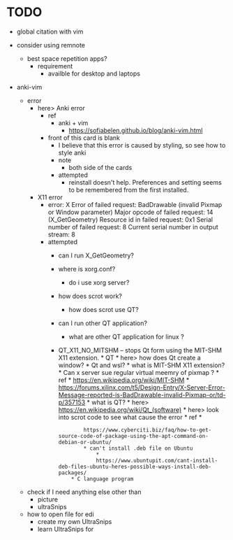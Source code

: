 # TODO

* global citation with vim 

* consider using remnote
    * best space repetition apps?
        * requirement
            * availble for desktop and laptops
* anki-vim 
    * error
        * here> Anki error
            * ref
                * anki + vim
                    * https://sofiabelen.github.io/blog/anki-vim.html
            * front of this card is blank 
                * I believe that this error is caused by styling, so see how to style anki
                * note
                    * both side of the cards 
                * attempted
                    * reinstall doesn't help. Preferences and setting seems to be remembered from
                        the first installed.
        * X11 error
            * error:
                X Error of failed request:  BadDrawable (invalid Pixmap or Window parameter)
                  Major opcode of failed request:  14 (X_GetGeometry)
                  Resource id in failed request:  0x1
                  Serial number of failed request:  8
                  Current serial number in output stream:  8
            * attempted
                * can I run X_GetGeometry?
                * where is xorg.conf?
                    * do i use xorg server?
                * how does scrot work?
                    * how does scrot use QT?
                * can I run other QT application?
                    * what are other QT application for linux ?
              * QT_X11_NO_MITSHM – stops Qt form using the MIT-SHM X11 extension.
                    * QT
                        * here> how does Qt create a window?
                        * Qt and wsl?
                    * what is MIT-SHM X11 extension?
                        * Can x server sue regular virtual meemry of pixmap ?
                    * ref
                        * https://en.wikipedia.org/wiki/MIT-SHM
                        *
                        https://forums.xilinx.com/t5/Design-Entry/X-Server-Error-Message-reported-is-BadDrawable-invalid-Pixmap-or/td-p/357153
                    * what is QT?
                        * here> https://en.wikipedia.org/wiki/Qt_(software)
                    * here> look into scrot code to see what cause the error
                        * ref
                            *

                            https://www.cyberciti.biz/faq/how-to-get-source-code-of-package-using-the-apt-command-on-debian-or-ubuntu/
                            * can't install .deb file on Ubuntu
                                *
                                https://www.ubuntupit.com/cant-install-deb-files-ubuntu-heres-possible-ways-install-deb-packages/
                        * C language program 


    * check if I need anything else other than 
        * picture 
        * ultraSnips
    * how to open file for edi
        * create my own UltraSnips
        * learn UltraSnips for 
